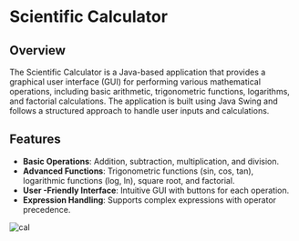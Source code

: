 # Scientific Calculator

## Overview
The Scientific Calculator is a Java-based application that provides a graphical user interface (GUI) for performing various mathematical operations, including basic arithmetic, trigonometric functions, logarithms, and factorial calculations. The application is built using Java Swing and follows a structured approach to handle user inputs and calculations.

## Features
- **Basic Operations**: Addition, subtraction, multiplication, and division.
- **Advanced Functions**: Trigonometric functions (sin, cos, tan), logarithmic functions (log, ln), square root, and factorial.
- **User -Friendly Interface**: Intuitive GUI with buttons for each operation.
- **Expression Handling**: Supports complex expressions with operator precedence.


![cal](https://github.com/user-attachments/assets/616b80b7-5658-456f-890f-e996ea672570)
